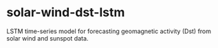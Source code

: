 # solar-wind-dst-lstm
LSTM time-series model for forecasting geomagnetic activity (Dst) from solar wind and sunspot data.
